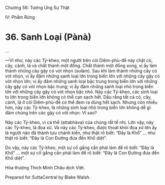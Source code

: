  

Chương 56: Tương Ưng Sự Thật

IV: Phẩm Rừng

# 36\. Sanh Loại (Pànà)

…

—Ví như, này các Tỷ-kheo, một người trên cõi Diêm-phù-đề này chặt cỏ, cây, cành, lá và chất thành một đống. Chất thành một đống xong, vị ấy làm thành những cây gậy có vót nhọn (sulàm). Sau khi làm thành những cây có vót nhọn, vị ấy đâm những sanh loại lớn trong biển lớn với những cây gậy có vót nhọn lớn; vị ấy đâm những sanh loại bậc trung trong biển lớn với những cây gậy có vót nhọn bậc trung; vị ấy đâm những sanh loại nhỏ trong biển lớn với những cây gậy có vót nhọn bậc nhỏ. Này các Tỷ-kheo, các sinh loại to lớn trong biển lớn không có thể cạn sạch hết. Dầu rằng tất cả cỏ, cây, cành, lá ở cõi Diêm-phù-đề có thể đem ra dùng hết sạch. Nhưng còn nhiều hơn, này các Tỷ-kheo, là những sinh loại nhỏ trong biển lớn không dễ gì đâm chúng trên các gậy có vót nhọn. Vì sao?

Này các Tỷ-kheo, vì cá thể (attabhàva) của chúng rất tế nhị. Lớn vậy, này các Tỷ-kheo, là đọa xứ. Và này các Tỷ-kheo, được thoát khỏi đọa xứ lớn ấy là người nào đã thành tựu chánh kiến, như thật rõ biết: “Ðây là Khổ” … như thật rõ biết: “Ðây là Con Ðường đưa đến Khổ diệt”.

Do vậy, này các Tỷ-kheo, một sự cố gắng cần phải làm để rõ biết: “Ðây là Khổ” … một sự cố gắng cần phải làm để rõ biết: “Ðây là Con Ðường đưa đến Khổ diệt”.

Hòa thượng Thích Minh Châu dịch Việt.

Prepared for SuttaCentral by Blake Walsh.